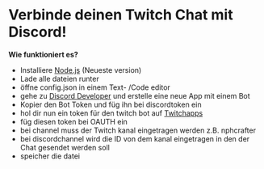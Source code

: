 # Verbinde deinen Twitch Chat mit Discord!


**Wie funktioniert es?**
- Installiere [Node.js](https://nodejs.org/de/) (Neueste version)
- Lade alle dateien runter
- öffne config.json in einem Text- /Code editor
- gehe zu [Discord Developer](https://discord.com/developers/applications) und erstelle eine neue App mit einem Bot
- Kopier den Bot Token und füg ihn bei discordtoken ein
- hol dir nun ein token für den twitch bot auf [Twitchapps](https://twitchapps.com/tmi/)
- füg diesen token bei OAUTH ein
- bei channel muss der Twitch kanal eingetragen werden z.B. nphcrafter
- bei discordchannel wird die ID von dem kanal eingetragen in den der Chat gesendet werden soll
- speicher die datei

